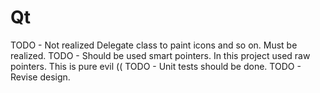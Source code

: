 # Qt

TODO - Not realized Delegate class to paint icons and so on. Must be realized.
TODO - Should be used smart pointers. In this project used raw pointers. This is pure evil ((
TODO - Unit tests should be done.
TODO - Revise design.
